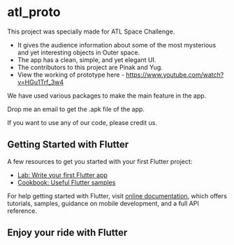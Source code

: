 # atl_proto

This project was specially made for ATL Space Challenge.
- It gives the audience information about some of the most mysterious and yet interesting objects in Outer space.
- The app has a clean, simple, and yet elegant UI.
- The contributors to this project are Pinak and Yug.
- View the working of prototype here - https://www.youtube.com/watch?v=HGu1Trf_3w4

We have used various packages to make the main feature in the app.

Drop me an email to get the .apk file of the app.

If you want to use any of our code, please credit us.

## Getting Started with Flutter

A few resources to get you started with your first Flutter project:

- [Lab: Write your first Flutter app](https://flutter.dev/docs/get-started/codelab)
- [Cookbook: Useful Flutter samples](https://flutter.dev/docs/cookbook)

For help getting started with Flutter, visit
[online documentation](https://flutter.dev/docs), which offers tutorials,
samples, guidance on mobile development, and a full API reference.

## Enjoy your ride with Flutter
